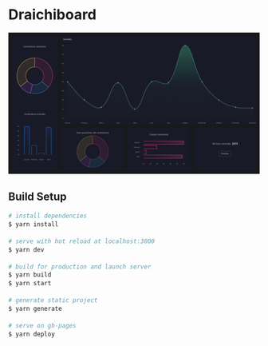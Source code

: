 # Draichiboard

![screenshot](./static/draichi.github.io_draichiboard_(fullhd).png)

## Build Setup

```bash
# install dependencies
$ yarn install

# serve with hot reload at localhost:3000
$ yarn dev

# build for production and launch server
$ yarn build
$ yarn start

# generate static project
$ yarn generate

# serve on gh-pages
$ yarn deploy
```
